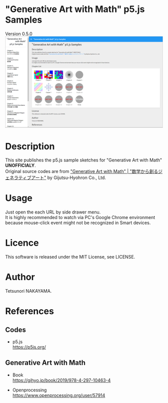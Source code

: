 # "Generative Art with Math" p5.js Samples
Version 0.5.0  
<img src="./images/screenShot.png" width="800px">

# Description
This site publishes the p5.js sample sketches for "Generative Art with Math" **UNOFFICIALY**.  
Original source codes are from ["Generative Art with Math" | "数学から創るジェネラティブアート"](https://gihyo.jp/book/2019/978-4-297-10463-4) by Gijutsu-Hyohron Co., Ltd. 

# Usage
Just open the each URL by side drawer menu.  
It is highly recommended to watch via PC's Google Chrome environment because mouse-click event might not be recognized in Smart devices.  

# Licence
This software is released under the MIT License, see LICENSE.

# Author
Tetsunori NAKAYAMA.

# References
## Codes
- p5.js  
  https://p5js.org/

## Generative Art with Math
 - Book  
  https://gihyo.jp/book/2019/978-4-297-10463-4
  
 - Openprocessing  
  https://www.openprocessing.org/user/57914


